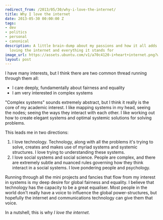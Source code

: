 ```yaml
---
redirect_from: /2013/05/30/why-i-love-the-internet/
title: Why I love the internet
date: 2013-05-30 00:00:00 Z
tags:
- dev
- politics
- personal
- canonical
description: A little brain-dump about my passions and how it all adds up to absolutely
  loving the internet and everything it stands for
image_url: https://assets.ubuntu.com/v1/a70c4120-i+heart+internet.png?w=230
layout: post
---
```


I have many interests, but I think there are two common thread running through them all:

- I care deeply, fundamentally about fairness and equality
- I am very interested in complex systems

"Complex systems" sounds extremely abstract, but I think it really is the core of my academic interest. I like mapping systems in my head, seeing the nodes; seeing the ways they interact with each other. I like working out how to create elegant systems and optimal systemic solutions for solving problems.

This leads me in two directions:

1. I love technology. Technology, along with all the problems it's trying to solve, creates and makes use of myriad systems and systemic structures. I love trying to understanding these systems.
2. I love social systems and social science. People are complex, and there are extremely subtle and nuanced rules governing how they think interact in a social systems. I love pondering people and psychology.

Running through all the mini projects and fancies that flow from my interest in systems is my deep desire for global fairness and equality. I believe that technology has the capacity to be a great equaliser. Most people in the world don't really have a voice to influence the global power-structures, but hopefully the internet and communications technology can give them that voice.

In a nutshell, this is why *I love the internet*.
